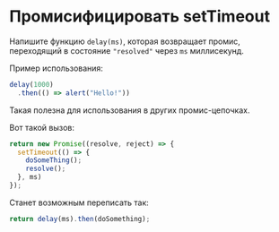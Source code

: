 
# Промисифицировать setTimeout

Напишите функцию `delay(ms)`, которая возвращает промис, переходящий в состояние `"resolved"` через `ms` миллисекунд.

Пример использования:
```js
delay(1000)
  .then(() => alert("Hello!"))
````

Такая полезна для использования в других промис-цепочках.

Вот такой вызов:
```js
return new Promise((resolve, reject) => {
  setTimeout(() => {
    doSomeThing();
    resolve();
  }, ms)
});
```

Станет возможным переписать так:
```js
return delay(ms).then(doSomething);
```
